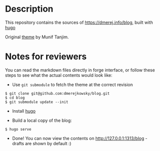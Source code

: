 # Description

This repository contains the sources of https://dmerej.info/blog, built with [hugo](https://gohugo.io/)

Original [theme](https://github.com/MunifTanjim/minimo) by Munif Tanjim.


# Notes for reviewers

You can read the markdown files directly in forge  interface, or follow these steps to see what the actual contents would look like:

* Use `git submodule` to fetch the theme at the correct revision

```
$ git clone git@github.com:dmerejkowsky/blog.git
$ cd blog
$ git submodule update --init
```

* Install [hugo](https://gohugo.io)

* Build a local copy of the blog:

```
$ hugo serve
```

* Done! You can now view the contents on http://127.0.0.1:1313/blog - drafts are shown by default :)
